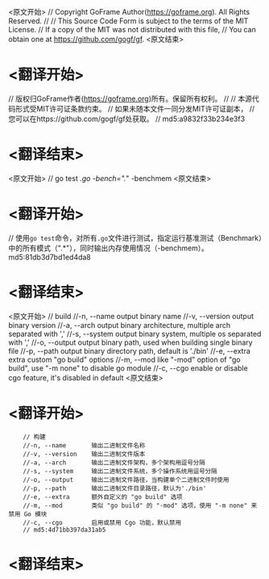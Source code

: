 
<原文开始>
// Copyright GoFrame Author(https://goframe.org). All Rights Reserved.
//
// This Source Code Form is subject to the terms of the MIT License.
// If a copy of the MIT was not distributed with this file,
// You can obtain one at https://github.com/gogf/gf.
<原文结束>

# <翻译开始>
// 版权归GoFrame作者(https://goframe.org)所有。保留所有权利。
//
// 本源代码形式受MIT许可证条款约束。
// 如果未随本文件一同分发MIT许可证副本，
// 您可以在https://github.com/gogf/gf处获取。
// md5:a9832f33b234e3f3
# <翻译结束>


<原文开始>
// go test *.go -bench=".*" -benchmem
<原文结束>

# <翻译开始>
// 使用`go test`命令，对所有`.go`文件进行测试，指定运行基准测试（Benchmark）中的所有模式（".*"），同时输出内存使用情况（-benchmem）。 md5:81db3d7bd1ed4da8
# <翻译结束>


<原文开始>
		// build
		//-n, --name       output binary name
		//-v, --version    output binary version
		//-a, --arch       output binary architecture, multiple arch separated with ','
		//-s, --system     output binary system, multiple os separated with ','
		//-o, --output     output binary path, used when building single binary file
		//-p, --path       output binary directory path, default is './bin'
		//-e, --extra      extra custom "go build" options
		//-m, --mod        like "-mod" option of "go build", use "-m none" to disable go module
		//-c, --cgo        enable or disable cgo feature, it's disabled in default
<原文结束>

# <翻译开始>
		// 构建
		//-n, --name       输出二进制文件名称
		//-v, --version    输出二进制文件版本
		//-a, --arch       输出二进制文件架构，多个架构用逗号分隔
		//-s, --system     输出二进制文件系统，多个操作系统用逗号分隔
		//-o, --output     输出二进制文件路径，当构建单个二进制文件时使用
		//-p, --path       输出二进制文件目录路径，默认为'./bin'
		//-e, --extra      额外自定义的 "go build" 选项
		//-m, --mod        类似 "go build" 的 "-mod" 选项，使用 "-m none" 来禁用 Go 模块
		//-c, --cgo        启用或禁用 Cgo 功能，默认禁用
		// md5:4d71bb397da31ab5
# <翻译结束>

